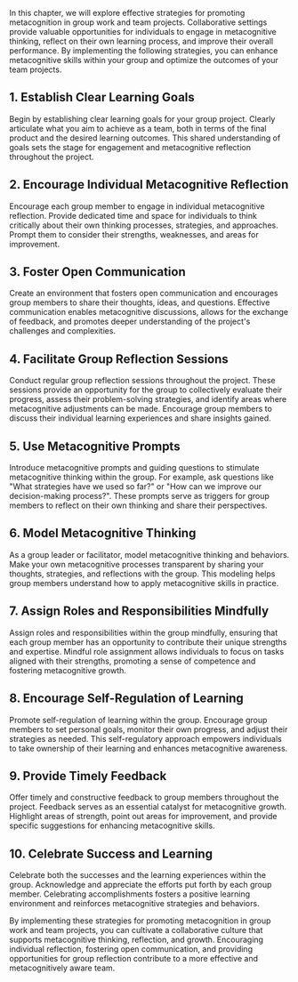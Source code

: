 
In this chapter, we will explore effective strategies for promoting metacognition in group work and team projects. Collaborative settings provide valuable opportunities for individuals to engage in metacognitive thinking, reflect on their own learning process, and improve their overall performance. By implementing the following strategies, you can enhance metacognitive skills within your group and optimize the outcomes of your team projects.

**1. Establish Clear Learning Goals**
-------------------------------------

Begin by establishing clear learning goals for your group project. Clearly articulate what you aim to achieve as a team, both in terms of the final product and the desired learning outcomes. This shared understanding of goals sets the stage for engagement and metacognitive reflection throughout the project.

**2. Encourage Individual Metacognitive Reflection**
----------------------------------------------------

Encourage each group member to engage in individual metacognitive reflection. Provide dedicated time and space for individuals to think critically about their own thinking processes, strategies, and approaches. Prompt them to consider their strengths, weaknesses, and areas for improvement.

**3. Foster Open Communication**
--------------------------------

Create an environment that fosters open communication and encourages group members to share their thoughts, ideas, and questions. Effective communication enables metacognitive discussions, allows for the exchange of feedback, and promotes deeper understanding of the project's challenges and complexities.

**4. Facilitate Group Reflection Sessions**
-------------------------------------------

Conduct regular group reflection sessions throughout the project. These sessions provide an opportunity for the group to collectively evaluate their progress, assess their problem-solving strategies, and identify areas where metacognitive adjustments can be made. Encourage group members to discuss their individual learning experiences and share insights gained.

**5. Use Metacognitive Prompts**
--------------------------------

Introduce metacognitive prompts and guiding questions to stimulate metacognitive thinking within the group. For example, ask questions like "What strategies have we used so far?" or "How can we improve our decision-making process?". These prompts serve as triggers for group members to reflect on their own thinking and share their perspectives.

**6. Model Metacognitive Thinking**
-----------------------------------

As a group leader or facilitator, model metacognitive thinking and behaviors. Make your own metacognitive processes transparent by sharing your thoughts, strategies, and reflections with the group. This modeling helps group members understand how to apply metacognitive skills in practice.

**7. Assign Roles and Responsibilities Mindfully**
--------------------------------------------------

Assign roles and responsibilities within the group mindfully, ensuring that each group member has an opportunity to contribute their unique strengths and expertise. Mindful role assignment allows individuals to focus on tasks aligned with their strengths, promoting a sense of competence and fostering metacognitive growth.

**8. Encourage Self-Regulation of Learning**
--------------------------------------------

Promote self-regulation of learning within the group. Encourage group members to set personal goals, monitor their own progress, and adjust their strategies as needed. This self-regulatory approach empowers individuals to take ownership of their learning and enhances metacognitive awareness.

**9. Provide Timely Feedback**
------------------------------

Offer timely and constructive feedback to group members throughout the project. Feedback serves as an essential catalyst for metacognitive growth. Highlight areas of strength, point out areas for improvement, and provide specific suggestions for enhancing metacognitive skills.

**10. Celebrate Success and Learning**
--------------------------------------

Celebrate both the successes and the learning experiences within the group. Acknowledge and appreciate the efforts put forth by each group member. Celebrating accomplishments fosters a positive learning environment and reinforces metacognitive strategies and behaviors.

By implementing these strategies for promoting metacognition in group work and team projects, you can cultivate a collaborative culture that supports metacognitive thinking, reflection, and growth. Encouraging individual reflection, fostering open communication, and providing opportunities for group reflection contribute to a more effective and metacognitively aware team.
